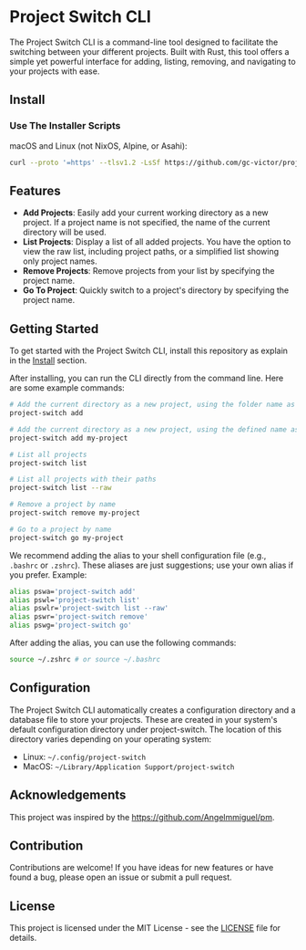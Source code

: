 # Project Switch CLI

The Project Switch CLI is a command-line tool designed to facilitate the switching between your different projects. Built with Rust, this tool offers a simple yet powerful interface for adding, listing, removing, and navigating to your projects with ease.

## Install

### Use The Installer Scripts

macOS and Linux (not NixOS, Alpine, or Asahi):

```sh
curl --proto '=https' --tlsv1.2 -LsSf https://github.com/gc-victor/project-switch/releases/latest/download/project-switch-installer.sh | sh
```

## Features

- **Add Projects**: Easily add your current working directory as a new project. If a project name is not specified, the name of the current directory will be used.
- **List Projects**: Display a list of all added projects. You have the option to view the raw list, including project paths, or a simplified list showing only project names.
- **Remove Projects**: Remove projects from your list by specifying the project name.
- **Go To Project**: Quickly switch to a project's directory by specifying the project name.

## Getting Started

To get started with the Project Switch CLI, install this repository as explain in the [Install](#install) section.

After installing, you can run the CLI directly from the command line. Here are some example commands:

```sh
# Add the current directory as a new project, using the folder name as a project name
project-switch add
```

```sh
# Add the current directory as a new project, using the defined name as a project name
project-switch add my-project
```

```sh
# List all projects
project-switch list
```

```sh
# List all projects with their paths
project-switch list --raw
```

```sh
# Remove a project by name
project-switch remove my-project
```

```sh
# Go to a project by name
project-switch go my-project
```

We recommend adding the alias to your shell configuration file (e.g., `.bashrc` or `.zshrc`). These aliases are just suggestions; use your own alias if you prefer. Example:

```sh
alias pswa='project-switch add'
alias pswl='project-switch list'
alias pswlr='project-switch list --raw'
alias pswr='project-switch remove'
alias pswg='project-switch go'
```

After adding the alias, you can use the following commands:

```sh
source ~/.zshrc # or source ~/.bashrc
```

## Configuration

The Project Switch CLI automatically creates a configuration directory and a database file to store your projects. These are created in your system's default configuration directory under project-switch. The location of this directory varies depending on your operating system:

- Linux: `~/.config/project-switch`
- MacOS: `~/Library/Application Support/project-switch`

## Acknowledgements

This project was inspired by the <https://github.com/Angelmmiguel/pm>.

## Contribution

Contributions are welcome! If you have ideas for new features or have found a bug, please open an issue or submit a pull request.

## License

This project is licensed under the MIT License - see the [LICENSE](./LICENSE) file for details.
